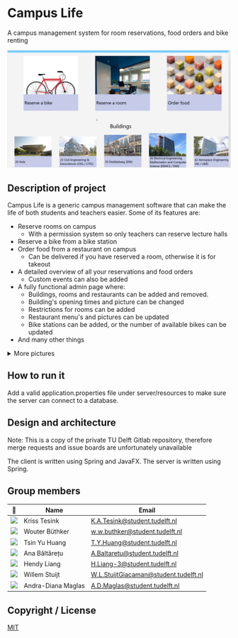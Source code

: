 ﻿# Campus Life

A campus management system for room reservations, food orders and bike renting

![](docs/Pictures/Main.png)


## Description of project

Campus Life is a generic campus management software that can make the life of both students and teachers easier.
Some of its features are:
* Reserve rooms on campus
  * With a permission system so only teachers can reserve lecture halls
* Reserve a bike from a bike station
* Order food from a restaurant on campus
  * Can be delivered if you have reserved a room, otherwise it is for takeout
* A detailed overview of all your reservations and food orders
  * Custom events can also be added
* A fully functional admin page where:
  * Buildings, rooms and restaurants can be added and removed.
  * Building's opening times and picture can be changed
  * Restrictions for rooms can be added
  * Restaurant menu's and pictures can be updated
  * Bike stations can be added, or the number of available bikes can be updated
* And many other things

<details>
    <summary>More pictures</summary> 
    
   ![](docs/Pictures/Building.png)
    ![](docs/Pictures/Rooms.png)
    ![](docs/Pictures/ReserveRoom.png)
    ![](docs/Pictures/EditBuilding.png)
    ![](docs/Pictures/UserPermissions.png)
</details>

## How to run it
Add a valid application.properties file under server/resources to make sure the server can connect to a database.
<!-- how to run server and client --> 

## Design and architecture 
Note: This is a copy of the private TU Delft Gitlab repository, therefore merge requests and issue boards are unfortunately unavailable

The client is written using Spring and JavaFX. The server is written using Spring.
<!-- Add more --> 

## Group members

| 📸 | Name | Email |
|---|---|---|
| ![](https://gitlab.ewi.tudelft.nl/uploads/-/system/user/avatar/2540/avatar.png?width=400) | Kriss Tesink | K.A.Tesink@student.tudelft.nl |
| ![](https://gitlab.ewi.tudelft.nl/uploads/-/system/user/avatar/2659/avatar.png?width=400) | Wouter Büthker | w.w.buthker@student.tudelft.nl |
| ![](https://eu.ui-avatars.com/api/?name=OOPP&length=4&size=200&color=DDD&background=777&font-size=0.325) | Tsin Yu Huang | T.Y.Huang@student.tudelft.nl |
| ![](https://gitlab.ewi.tudelft.nl/uploads/-/system/user/avatar/2523/avatar.png?width=400) | Ana Băltărețu | A.Baltaretu@student.tudelft.nl |
| ![](https://gitlab.ewi.tudelft.nl/uploads/-/system/user/avatar/2570/avatar.png?width=400) | Hendy Liang | H.Liang-3@student.tudelft.nl |
| ![](https://gitlab.ewi.tudelft.nl/uploads/-/system/user/avatar/2487/avatar.png?width=400) | Willem Stuijt | W.L.StuijtGiacaman@student.tudelft.nl |
| ![](https://gitlab.ewi.tudelft.nl/uploads/-/system/user/avatar/2556/avatar.png?width=400) | Andra-Diana Maglas | A.D.Maglas@student.tudelft.nl |





## Copyright / License
[MIT](LICENSE)
